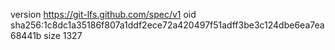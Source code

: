 version https://git-lfs.github.com/spec/v1
oid sha256:1c8dc1a35186f807a1ddf2ece72a420497f51adff3be3c124dbe6ea7ea68441b
size 1327
